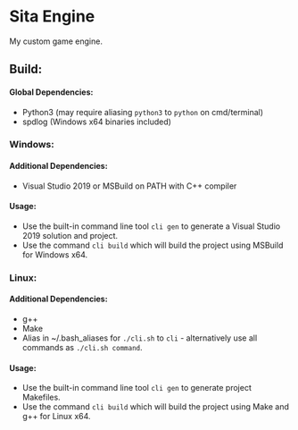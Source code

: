 # Sita Engine
My custom game engine.

## Build:
#### Global Dependencies:
- Python3  (may require aliasing `python3` to `python` on cmd/terminal)
- spdlog (Windows x64 binaries included)

### Windows:
#### Additional Dependencies:
- Visual Studio 2019 or MSBuild on PATH with C++ compiler

#### Usage:
- Use the built-in command line tool `cli gen` to generate a Visual Studio 2019 solution and project.
- Use the command `cli build` which will build the project using MSBuild for Windows x64.

### Linux:
#### Additional Dependencies:
- g++
- Make
- Alias in ~/.bash_aliases for `./cli.sh` to `cli` - alternatively use all commands as `./cli.sh command`.

#### Usage:
- Use the built-in command line tool `cli gen` to generate project Makefiles.
- Use the command `cli build` which will build the project using Make and g++ for Linux x64.
